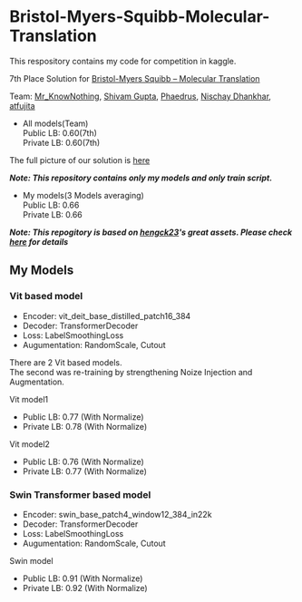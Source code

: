 # Bristol-Myers-Squibb-Molecular-Translation

This respository contains my code for competition in kaggle.

7th Place Solution for [Bristol-Myers Squibb – Molecular Translation](https://www.kaggle.com/c/bms-molecular-translation)


Team: [Mr_KnowNothing](https://www.kaggle.com/tanulsingh077), [Shivam Gupta](https://www.kaggle.com/shivamcyborg), [Phaedrus](https://www.kaggle.com/pheadrus), [Nischay Dhankhar](https://www.kaggle.com/nischaydnk), [atfujita](https://www.kaggle.com/atsunorifujita)

- All models(Team)    
Public LB: 0.60(7th)    
Private LB: 0.60(7th)    

The full picture of our solution is [here](https://www.kaggle.com/c/bms-molecular-translation/discussion/243779)

_**Note: This repository contains only my models and only train script.**_    

- My models(3 Models averaging)    
Public LB: 0.66    
Private LB: 0.66    

_**Note: This repogitory is based on [hengck23](https://www.kaggle.com/hengck23)'s great assets. Please check [here](https://www.kaggle.com/c/bms-molecular-translation/discussion/231190) for details**_

## My Models

### Vit based model
- Encoder: vit_deit_base_distilled_patch16_384
- Decoder: TransformerDecoder
- Loss: LabelSmoothingLoss
- Augumentation: RandomScale, Cutout

There are 2 Vit based models.    
The second was re-training by strengthening Noize Injection and Augmentation.

Vit model1    
- Public LB: 0.77 (With Normalize)    
- Private LB: 0.78 (With Normalize)    

Vit model2    
- Public LB: 0.76 (With Normalize)    
- Private LB: 0.77 (With Normalize)    

### Swin Transformer based model    
- Encoder: swin_base_patch4_window12_384_in22k
- Decoder: TransformerDecoder
- Loss: LabelSmoothingLoss
- Augumentation: RandomScale, Cutout

Swin model    
- Public LB: 0.91 (With Normalize)    
- Private LB: 0.92 (With Normalize)    
